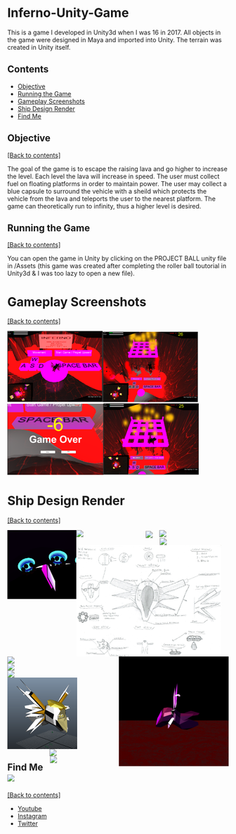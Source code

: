 # Inferno-Unity-Game
This is a game I developed in Unity3d when I was 16 in 2017. All objects in the game were designed in Maya and imported into Unity. The terrain was created in Unity itself.

## Contents
- [Objective](https://github.com/WilliamAmbrozic/Inferno-Unity-Game#objective)
- [Running the Game](https://github.com/WilliamAmbrozic/Inferno-Unity-Game#running-the-game)
- [Gameplay Screenshots](https://github.com/WilliamAmbrozic/Inferno-Unity-Game#gameplay-screenshots)
- [Ship Design Render](https://github.com/WilliamAmbrozic/Inferno-Unity-Game#ship-design-render)
- [Find Me](https://github.com/WilliamAmbrozic/Inferno-Unity-Game#find-me-)

## Objective 

[[Back to contents]](https://github.com/WilliamAmbrozic/Inferno-Unity-Game#contents)

The goal of the game is to escape the raising lava and go higher to increase the level. Each level the lava will increase in speed. The user must collect fuel on floating platforms in order to maintain power. The user may collect a blue capsule to surround the vehicle with a sheild which protects the vehicle from the lava and teleports the user to the nearest platform. The game can theoretically run to infinity, thus a higher level is desired. 
## Running the Game

[[Back to contents]](https://github.com/WilliamAmbrozic/Inferno-Unity-Game#contents)

You can open the game in Unity by clicking on the PROJECT BALL unity file in /Assets (this game was created after completing the roller ball toutorial in Unity3d & I was too lazy to open a new file). 
# Gameplay Screenshots

[[Back to contents]](https://github.com/WilliamAmbrozic/Inferno-Unity-Game#contents)

<img src="https://github.com/WilliamAmbrozic/Inferno-Unity-Game/blob/master/Screenshots%20%26%20Design/Screen_1.png" width="217"><img src="https://github.com/WilliamAmbrozic/Inferno-Unity-Game/blob/master/Screenshots%20%26%20Design/Screen_2.png" width="217"><img src="https://github.com/WilliamAmbrozic/Inferno-Unity-Game/blob/master/Screenshots%20%26%20Design/Screen_3.png" width="219"><img src="https://github.com/WilliamAmbrozic/Inferno-Unity-Game/blob/master/Screenshots%20%26%20Design/Screen_4.png" width="217">
# Ship Design Render

[[Back to contents]](https://github.com/WilliamAmbrozic/Inferno-Unity-Game#contents)

<img align="left" src= "https://github.com/WilliamAmbrozic/Inferno-Unity-Game/blob/master/Screenshots%20%26%20Design/%2310.%20Dark%20Matter%20Magnet%20(Multiple).png" width="157"><img align="left" src="https://github.com/WilliamAmbrozic/Inferno-Unity-Game/blob/master/Screenshots%20%26%20Design/%231.%20Front%20Shot%20of%20Ship%20on%20Ground.png" width="158"><img align="center" src="https://github.com/WilliamAmbrozic/Inferno-Unity-Game/blob/master/Screenshots%20%26%20Design/%231.%20Front%20Shot%20of%20Ship%20Mid-Flight.png" width="159"><img align="right" src="https://github.com/WilliamAmbrozic/Inferno-Unity-Game/blob/master/Screenshots%20%26%20Design/%2310.%20Electromagnetic%20Emitter%20(Single).png" width="158"><img align="right" src="https://github.com/WilliamAmbrozic/Inferno-Unity-Game/blob/master/Screenshots%20%26%20Design/%235.%20Perspective%20Shot%20of%20Ship%20Mid-Flight.png" width="157">
<img align="center" src="https://github.com/WilliamAmbrozic/Inferno-Unity-Game/blob/master/Screenshots%20%26%20Design/Final%20Design.jpg" width="330">
<img align="right" src="https://github.com/WilliamAmbrozic/Inferno-Unity-Game/blob/master/Screenshots%20%26%20Design/%233.%20Side%20Shot%20of%20Ship%20Mid-Flight.png" width="250">
<img align="left" src="https://github.com/WilliamAmbrozic/Inferno-Unity-Game/blob/master/Screenshots%20%26%20Design/%236.%20Inside%20ship%20During%20Flight%20(Looking%20Down).png" width="250">
<img align="left" src= "https://github.com/WilliamAmbrozic/Inferno-Unity-Game/blob/master/Screenshots%20%26%20Design/%239.%20Gyroscope%20Handle%20Controls.png" width="157"><img align="left" src="https://github.com/WilliamAmbrozic/Inferno-Unity-Game/blob/master/Screenshots%20%26%20Design/%238.%20Cockpit.png" width="158"><img align="center" src="https://github.com/WilliamAmbrozic/Inferno-Unity-Game/blob/master/Screenshots%20%26%20Design/Sketch23.png" width="159"><img align="right" src="https://github.com/WilliamAmbrozic/Inferno-Unity-Game/blob/master/Screenshots%20%26%20Design/%232.%20Back%20Shot%20of%20Ship%20Mid-Flight.png" width="158"><img align="right" src="https://github.com/WilliamAmbrozic/Inferno-Unity-Game/blob/master/Screenshots%20%26%20Design/%2311.%20Tire%20Treads.png" width="157">

## Find Me <img src="https://imgur.com/download/FpDFVjy" width="30"> 

[[Back to contents]](https://github.com/WilliamAmbrozic/Inferno-Unity-Game#contents)

- [Youtube](https://www.youtube.com/channel/UCL-VushY6SO0ofPTZ8iB3ag)
- [Instagram](https://www.instagram.com/williamambrozic)
- [Twitter](https://twitter.com/WilliamAmbrozic)
